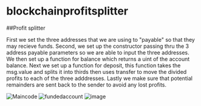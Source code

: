 # blockchainprofitsplitter


##Profit splitter

First we set the three addresses that we are using to "payable" so that they may recieve funds. 
Second, we set up the constructor passing thru the 3 address payable parameters so we are able to input the three addresses.
We then set up a function for balance which returns a uint of the account balance. 
Next we set up a function for deposit, this function takes the msg.value and splits it into thirds then uses transfer to move the divided profits to each of the three adddresses.
Lastly we make sure that potential remainders are sent back to the sender to avoid any lost profits. 



![Maincode](https://user-images.githubusercontent.com/78838822/135163546-66e1f3c0-03ba-49fc-a951-ecfcf9551efe.PNG)
![fundedaccount](https://user-images.githubusercontent.com/78838822/135163592-9ac3b723-6317-47bc-9091-3e2e93618201.PNG)
![image](https://user-images.githubusercontent.com/78838822/135163839-d7af3c5a-5946-4bc1-a25e-9668e94ad690.png)
